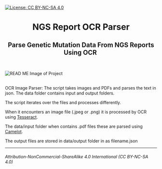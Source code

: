 [![License: CC BY-NC-SA 4.0](https://img.shields.io/badge/License-CC_BY--NC--SA_4.0-lightgrey.svg)](https://creativecommons.org/licenses/by-nc-sa/4.0/)
<div align="center">
  <h1>NGS&nbsp;Report&nbsp;OCR Parser</h1>
  <h2> Parse Genetic Mutation Data From NGS Reports Using OCR&nbsp;</h2>
</div>
 
<br />

![READ ME Image of Project](https://cdn.european-virus-archive.com/sites/default/files/field/image/NGS.jpg)

<br />
OCR Image Parser: The script takes images and PDFs and parses the text in json. The data folder contains input and output folders.

The script iterates over the files  and processes differently.

When it encounters an image file (.jpeg or .png) it is processed by OCR using [Tesseract](https://es.wikipedia.org/wiki/Tesseract_OCR).

The data/input folder when contains .pdf files these are parsed using [Camelot](https://camelot-py.readthedocs.io/en/master/).

The output files are stored in data/output folder in as filename.json 




***




<h6>Attribution-NonCommercial-ShareAlike 4.0 International (CC BY-NC-SA 4.0)</h6>
<div style="width:300px; height:200px">
</div>